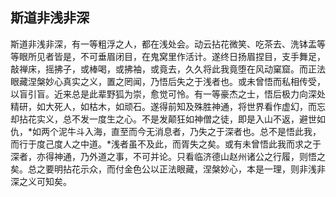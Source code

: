 ##  斯道非浅非深

斯道非浅非深，有一等粗浮之人，都在浅处会。动云拈花微笑、吃茶去、洗钵盂等等眼所见者皆是，不可垂眉闭目，在鬼窝里作活计。遂终日扬眉捏目，支手舞足，敲禅床，摇拂子，或棒喝，或拂袖，或竟去，久久将此我竟堕在风动窠窟。而正法眼藏涅槃妙心真实之义，置之罔闻，乃悟后失之于浅者也。或未曾悟而私相传受，以盲引盲。近来总是此辈野狐为崇，愈觉可怜。有一等豪杰之士，悟后极力向深处精研，如大死人，如枯木，如顽石。遂得前知及殊胜神通，将世界看作虚幻，而忘却拈花实义，总不发一度生之心。不是发颠狂如神僧之徒，即是入山不返，避世如仇，*如两个泥牛斗入海，直至而今无消息者，乃失之于深者也。总不是悟此我，而行于度己度人之中道。*浅者虽不及此，而胥失之矣。或有未曾悟此我而求之于深者，亦得神通，乃外道之事，不可并论。只看临济德山赵州诸公之行履，则悟之矣。总之要明拈花示众，而付金色公以正法眼藏，涅槃妙心，本是一理，则非浅非深之义可知矣。
